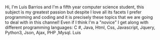 Hi, I'm Luis Barrios and I'm a fifth year computer science student, this subject is my greatest passion but despite I love all its facets I prefer programming and coding and it is precisely these topics that we are going to deal with in this channel!
Even if I think I'm a "novice" I get along with different programming languages: C #, Java, Html, Css, Javascript, Jquery, Python3, Json, Ajax, PHP ,Mysql.
Luis
